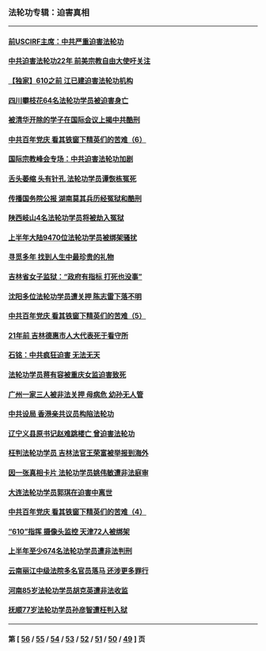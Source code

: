 ### 法轮功专辑：迫害真相
---
#### [前USCIRF主席：中共严重迫害法轮功](../../pages/nf4379/n13093171.md) 
#### [中共迫害法轮功22年 前美宗教自由大使吁关注](../../pages/nf4379/n13092202.md) 
#### [【独家】610之前 江已建迫害法轮功机构](../../pages/nf4379/n13072624.md) 
#### [四川攀枝花64名法轮功学员被迫害身亡](../../pages/nf4379/n13088746.md) 
#### [被清华开除的学子在国际会议上揭中共酷刑](../../pages/nf4379/n13089044.md) 
#### [中共百年党庆 看其铁窗下精英们的苦难（6）](../../pages/nf4379/n13088181.md) 
#### [国际宗教峰会专场：中共迫害法轮功加剧](../../pages/nf4379/n13088279.md) 
#### [舌头萎缩 头有针孔 法轮功学员谭恢栋冤死](../../pages/nf4379/n13086928.md) 
#### [传播国务院公报 湖南莫其兵历经冤狱和酷刑](../../pages/nf4379/n13084962.md) 
#### [陕西岐山4名法轮功学员将被劫入冤狱](../../pages/nf4379/n13083690.md) 
#### [上半年大陆9470位法轮功学员被绑架骚扰](../../pages/nf4379/n13081326.md) 
#### [寻觅多年 找到人生中最珍贵的礼物](../../pages/nf4379/n13066268.md) 
#### [吉林省女子监狱：“政府有指标 打死也没事”](../../pages/nf4379/n13077655.md) 
#### [沈阳多位法轮功学员遭关押 陈志雷下落不明](../../pages/nf4379/n13078423.md) 
#### [中共百年党庆 看其铁窗下精英们的苦难（5）](../../pages/nf4379/n13076766.md) 
#### [21年前 吉林德惠市人大代表死于看守所](../../pages/nf4379/n13076677.md) 
#### [石铭：中共疯狂迫害 无法无天](../../pages/nf4379/n13077078.md) 
#### [法轮功学员蒋有容被重庆女监迫害致死](../../pages/nf4379/n13076179.md) 
#### [广州一家三人被非法关押 母病危 幼孙无人管](../../pages/nf4379/n13076082.md) 
#### [中共设局 香港亲共议员构陷法轮功](../../pages/nf4379/n13074601.md) 
#### [辽宁义县原书记赵难跳楼亡 曾迫害法轮功](../../pages/nf4379/n13074283.md) 
#### [枉判法轮功学员 吉林法官王荣富被举报到海外](../../pages/nf4379/n13073687.md) 
#### [因一张真相卡片 法轮功学员姚伟敏遭非法庭审](../../pages/nf4379/n13072119.md) 
#### [大连法轮功学员郭琪在迫害中离世](../../pages/nf4379/n13068800.md) 
#### [中共百年党庆 看其铁窗下精英们的苦难（4）](../../pages/nf4379/n13071329.md) 
#### [“610”指挥 摄像头监控 天津72人被绑架](../../pages/nf4379/n13069798.md) 
#### [上半年至少674名法轮功学员遭非法判刑](../../pages/nf4379/n13069232.md) 
#### [云南丽江中级法院多名官员落马 还涉更多罪行](../../pages/nf4379/n13066824.md) 
#### [河南85岁法轮功学员胡克英遭非法收监](../../pages/nf4379/n13056270.md) 
#### [抚顺77岁法轮功学员孙彦智遭枉判入狱](../../pages/nf4379/n13066556.md) 

---
#### 第 [ [56](./56.md) / [55](./55.md) / [54](./54.md) / [53](./53.md) / [52](./52.md) / [51](./51.md) / [50](./50.md) / [49](./49.md) ] 页

